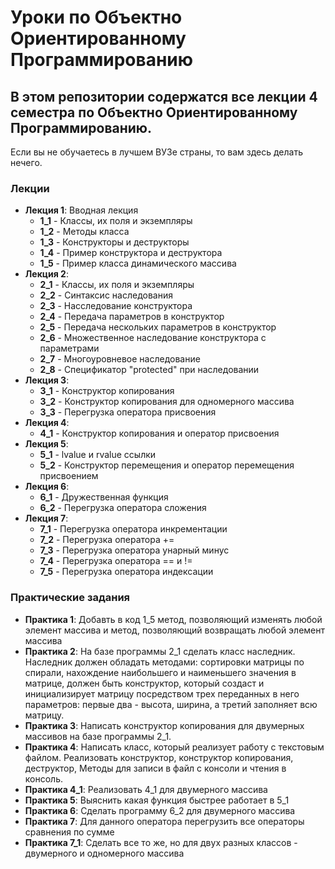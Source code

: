 # Уроки по Объектно Ориентированному Программированию

## В этом репозитории содержатся все лекции 4 семестра по Объектно Ориентированному Программированию.
 
 Если вы не обучаетесь в лучшем ВУЗе страны, то вам здесь делать нечего.
 
 ### Лекции
 * **Лекция 1**: Вводная лекция
   * **1_1** - Классы, их поля и экземпляры
   * **1_2** - Методы класса 
   * **1_3** - Конструкторы и деструкторы
   * **1_4** - Пример конструктора и деструктора
   * **1_5** - Пример класса динамического массива
 * **Лекция 2**:
   * **2_1** - Классы, их поля и экземпляры
   * **2_2** - Синтаксис наследования
   * **2_3** - Насследование конструктора
   * **2_4** - Передача параметров в конструктор
   * **2_5** - Передача нескольких параметров в конструктор
   * **2_6** - Множественное наследование конструктора с параметрами
   * **2_7** - Многоуровневое наследование
   * **2_8** - Спецификатор "protected" при наследовании
 * **Лекция 3**:
   * **3_1** - Конструктор копирования
   * **3_2** - Конструктор копирования для одномерного массива
   * **3_3** - Перегрузка оператора присвоения
 * **Лекция 4**:
   * **4_1** - Конструктор копирования и оператор присвоения
 * **Лекция 5**:
   * **5_1** - lvalue и rvalue ссылки
   * **5_2** - Конструктор перемещения и оператор перемещения присвоением
 * **Лекция 6**:
   * **6_1** - Дружественная функция
   * **6_2** - Перегрузка оператора сложения
 * **Лекция 7**:
   * **7_1** - Перегрузка оператора инкрементации
   * **7_2** - Перегрузка оператора +=
   * **7_3** - Перегрузка оператора унарный минус
   * **7_4** - Перегрузка оператора == и !=
   * **7_5** - Перегрузка оператора индексации


 ### Практические задания
   * **Практика 1**: Добавть в код 1_5 метод, позволяющий изменять любой элемент массива и метод, позволяющий возвращать любой элемент массива
   * **Практика 2**: На базе программы 2_1 сделать класс наследник. Наследник должен обладать методами: сортировки матрицы по спирали, нахождение наибольшего и наименьшего значения в матрице, должен быть конструктор, который создаст и инициализирует матрицу посредством трех переданных в него параметров: первые два - высота, ширина, а третий заполняет всю матрицу.
   * **Практика 3**: Написать конструктор копирования для двумерных массивов на базе программы 2_1.
   * **Практика 4**: Написать класс, который реализует работу с текстовым файлом. Реализовать конструктор, конструктор копирования, деструктор, Методы для записи в файл с консоли и чтения в консоль. 
   * **Практика 4_1**: Реализовать 4_1 для двумерного массива
   * **Практика 5**: Выяснить какая функция быстрее работает в 5_1
   * **Практика 6**: Сделать программу 6_2 для двумерного массива
   * **Практика 7**: Для данного оператора перегрузить все операторы сравнения по сумме
   * **Практика 7_1**: Сделать все то же, но для двух разных классов - двумерного и одномерного массива
